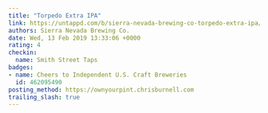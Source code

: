 ```yaml
---
title: "Torpedo Extra IPA"
link: https://untappd.com/b/sierra-nevada-brewing-co-torpedo-extra-ipa/4997
authors: Sierra Nevada Brewing Co.
date: Wed, 13 Feb 2019 13:33:06 +0000
rating: 4
checkin:
  name: Smith Street Taps
badges:
- name: Cheers to Independent U.S. Craft Breweries
  id: 462095490
posting_method: https://ownyourpint.chrisburnell.com
trailing_slash: true
---
```

